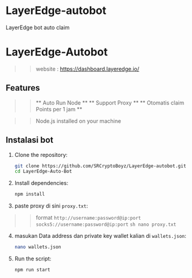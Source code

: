 # LayerEdge-autobot
LayerEdge bot auto claim

# LayerEdge-Autobot

>> website : https://dashboard.layeredge.io/

## Features

>> ** Auto Run Node **
>> ** Support Proxy **
>> ** Otomatis claim Points per 1 jam **



>> Node.js installed on your machine


## Instalasi bot

1. Clone the repository:
    ```sh
    git clone https://github.com/SRCryptoBoyz/LayerEdge-autobot.git
    cd LayerEdge-Auto-Bot
    ```

2. Install dependencies:
    ```sh
    npm install
    ```
3. paste proxy di sini `proxy.txt`:
>>  format 
	`http://username:password@ip:port`
	`socks5://username:password@ip:port`
    ```sh
    nano proxy.txt
    ```
4. masukan Data address dan private key wallet kalian di `wallets.json`: 
    ```sh
    nano wallets.json
    ```
4. Run the script:
    ```sh
    npm run start
    ```
